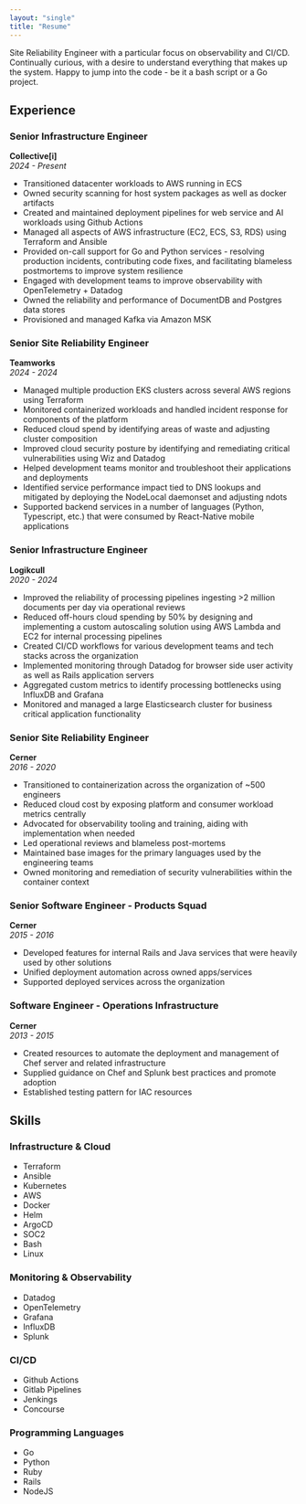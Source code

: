 ```yaml
---
layout: "single"
title: "Resume"
---
```


Site Reliability Engineer with a particular focus on observability and CI/CD. Continually curious, with a desire to understand everything that makes up the system. Happy to jump into the code - be it a bash script or a Go project.

## Experience

### Senior Infrastructure Engineer
**Collective[i]**  
*2024 - Present*

- Transitioned datacenter workloads to AWS running in ECS
- Owned security scanning for host system packages as well as docker artifacts
- Created and maintained deployment pipelines for web service and AI workloads using Github Actions
- Managed all aspects of AWS infrastructure (EC2, ECS, S3, RDS) using Terraform and Ansible
- Provided on-call support for Go and Python services - resolving production incidents, contributing code fixes, and facilitating blameless postmortems to improve system resilience
- Engaged with development teams to improve observability with OpenTelemetry + Datadog
- Owned the reliability and performance of DocumentDB and Postgres data stores
- Provisioned and managed Kafka via Amazon MSK

### Senior Site Reliability Engineer
**Teamworks**  
*2024 - 2024*

- Managed multiple production EKS clusters across several AWS regions using Terraform
- Monitored containerized workloads and handled incident response for components of the platform
- Reduced cloud spend by identifying areas of waste and adjusting cluster composition
- Improved cloud security posture by identifying and remediating critical vulnerabilities using Wiz and Datadog
- Helped development teams monitor and troubleshoot their applications and deployments
- Identified service performance impact tied to DNS lookups and mitigated by deploying the NodeLocal daemonset and adjusting ndots
- Supported backend services in a number of languages (Python, Typescript, etc.) that were consumed by React-Native mobile applications

### Senior Infrastructure Engineer
**Logikcull**  
*2020 - 2024*

- Improved the reliability of processing pipelines ingesting >2 million documents per day via operational reviews
- Reduced off-hours cloud spending by 50% by designing and implementing a custom autoscaling solution using AWS Lambda and EC2 for internal processing pipelines
- Created CI/CD workflows for various development teams and tech stacks across the organization
- Implemented monitoring through Datadog for browser side user activity as well as Rails application servers
- Aggregated custom metrics to identify processing bottlenecks using InfluxDB and Grafana
- Monitored and managed a large Elasticsearch cluster for business critical application functionality

### Senior Site Reliability Engineer
**Cerner**  
*2016 - 2020*

- Transitioned to containerization across the organization of ~500 engineers
- Reduced cloud cost by exposing platform and consumer workload metrics centrally
- Advocated for observability tooling and training, aiding with implementation when needed
- Led operational reviews and blameless post-mortems
- Maintained base images for the primary languages used by the engineering teams
- Owned monitoring and remediation of security vulnerabilities within the container context

### Senior Software Engineer - Products Squad
**Cerner**  
*2015 - 2016*

- Developed features for internal Rails and Java services that were heavily used by other solutions
- Unified deployment automation across owned apps/services
- Supported deployed services across the organization

### Software Engineer - Operations Infrastructure
**Cerner**  
*2013 - 2015*

- Created resources to automate the deployment and management of Chef server and related infrastructure
- Supplied guidance on Chef and Splunk best practices and promote adoption
- Established testing pattern for IAC resources

## Skills

### Infrastructure & Cloud
- Terraform
- Ansible
- Kubernetes
- AWS
- Docker
- Helm
- ArgoCD
- SOC2
- Bash
- Linux

### Monitoring & Observability
- Datadog
- OpenTelemetry
- Grafana
- InfluxDB
- Splunk

### CI/CD
- Github Actions
- Gitlab Pipelines
- Jenkings
- Concourse

### Programming Languages
- Go
- Python
- Ruby
- Rails
- NodeJS